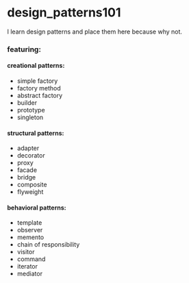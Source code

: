 # design_patterns101  
I learn design patterns and place them here because why not.  

### featuring:  
#### creational patterns:  
- simple factory  
- factory method  
- abstract factory  
- builder  
- prototype  
- singleton  
#### structural patterns:  
- adapter  
- decorator  
- proxy  
- facade  
- bridge  
- composite  
- flyweight  
#### behavioral patterns:  
- template  
- observer  
- memento  
- chain of responsibility  
- visitor  
- command  
- iterator  
- mediator